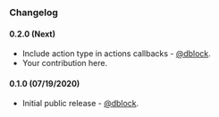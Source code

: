 ### Changelog

#### 0.2.0 (Next)

* Include action type in actions callbacks - [@dblock](https://github.com/dblock).
* Your contribution here.

#### 0.1.0 (07/19/2020)

* Initial public release - [@dblock](https://github.com/dblock).

